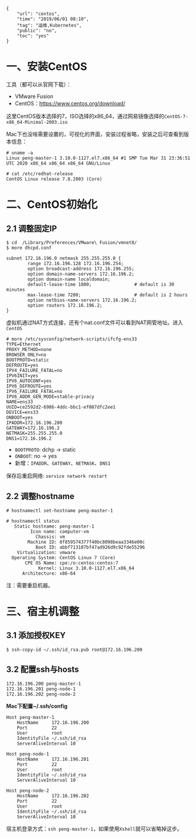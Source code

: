 ```
{
    "url": "centos",
    "time": "2019/06/01 08:10",
    "tag": "运维,Kubernetes",
    "public": "no",
    "toc": "yes"
}
```

# 一、安装CentOS

工具（都可以从官网下载）：

- VMware Fusion
- CentOS：https://www.centos.org/download/

这里CentOS版本选择的7，ISO选择的x86_64，通过网易镜像选择的`CentOS-7-x86_64-Minimal-2003.iso`

Mac下也没啥需要设置的，可视化的界面，安装过程省略，安装之后可查看到版本信息：

```
# uname -a
Linux peng-master-1 3.10.0-1127.el7.x86_64 #1 SMP Tue Mar 31 23:36:51 UTC 2020 x86_64 x86_64 x86_64 GNU/Linux

# cat /etc/redhat-release
CentOS Linux release 7.8.2003 (Core)
```

# 二、CentOS初始化

## 2.1 调整固定IP

```
$ cd  /Library/Preferences/VMware\ Fusion/vmnet8/
$ more dhcpd.conf

subnet 172.16.196.0 netmask 255.255.255.0 {
        range 172.16.196.128 172.16.196.254;
        option broadcast-address 172.16.196.255;
        option domain-name-servers 172.16.196.2;
        option domain-name localdomain;
        default-lease-time 1800;                # default is 30 minutes
        max-lease-time 7200;                    # default is 2 hours
        option netbios-name-servers 172.16.196.2;
        option routers 172.16.196.2;
}
```

虚拟机通过NAT方式连接，还有个nat.conf文件可以看到NAT网管地址。进入`CentOS`

```
# more /etc/sysconfig/network-scripts/ifcfg-ens33
TYPE=Ethernet
PROXY_METHOD=none
BROWSER_ONLY=no
BOOTPROTO=static
DEFROUTE=yes
IPV4_FAILURE_FATAL=no
IPV6INIT=yes
IPV6_AUTOCONF=yes
IPV6_DEFROUTE=yes
IPV6_FAILURE_FATAL=no
IPV6_ADDR_GEN_MODE=stable-privacy
NAME=ens33
UUID=ce2592d2-6986-4ddc-bbc1-ef087dfc2ee1
DEVICE=ens33
ONBOOT=yes
IPADDR=172.16.196.200
GATEWAY=172.16.196.2
NETMASK=255.255.255.0
DNS1=172.16.196.2
```

- `BOOTPROTO`: dchp -> static
- `ONBOOT`: no -> yes
- 新增：`IPADDR`、`GATEWAY`、`NETMASK`、`DNS1`



保存后重启网络: `service network restart`

## 2.2 调整hostname

```
# hostnamectl set-hostname peng-master-1

# hostnamectl status
   Static hostname: peng-master-1
         Icon name: computer-vm
           Chassis: vm
        Machine ID: 8f859574377f40bc8098beaa3346e00c
           Boot ID: abbf713187bf47ad926d9c92fde55296
    Virtualization: vmware
  Operating System: CentOS Linux 7 (Core)
       CPE OS Name: cpe:/o:centos:centos:7
            Kernel: Linux 3.10.0-1127.el7.x86_64
      Architecture: x86-64
```

注：需要重启机器。

# 三、宿主机调整

## 3.1 添加授权KEY

```
$ ssh-copy-id ~/.ssh/id_rsa.pub root@172.16.196.200
```

## 3.2 配置ssh与hosts

```
172.16.196.200 peng-master-1
172.16.196.201 peng-node-1
172.16.196.202 peng-node-2
```

**Mac下配置~/.ssh/config**

```
Host peng-master-1
    HostName     172.16.196.200
    Port         22
    User         root
    IdentityFile ~/.ssh/id_rsa
    ServerAliveInterval 10

Host peng-node-1
    HostName     172.16.196.201
    Port         22
    User         root
    IdentityFile ~/.ssh/id_rsa
    ServerAliveInterval 10

Host peng-node-2
    HostName     172.16.196.202
    Port         22
    User         root
    IdentityFile ~/.ssh/id_rsa
    ServerAliveInterval 10
```

宿主机登录方式：`ssh peng-master-1`，如果使用`Xshell`就可以省略掉这步。
